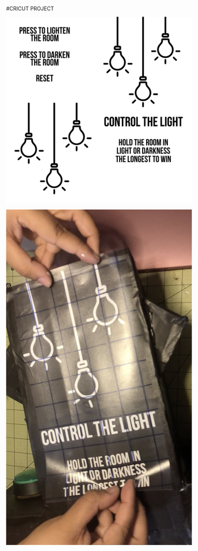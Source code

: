 #CRICUT PROJECT

![1](https://github.com/artdelolo/Physical-Computing/blob/master/HW/Cricut/light.jpg)


![1](https://github.com/artdelolo/Physical-Computing/blob/master/HW/Cricut/light-2.png)
